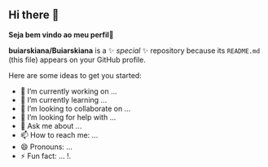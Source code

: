 ## Hi there 👋
**Seja bem vindo ao meu perfil**💙

**buiarskiana/Buiarskiana** is a ✨ _special_ ✨ repository because its `README.md` (this file) appears on your GitHub profile.

Here are some ideas to get you started:

- 🔭 I’m currently working on ...
- 🌱 I’m currently learning ...
- 👯 I’m looking to collaborate on ...
- 🤔 I’m looking for help with ...
- 💬 Ask me about ...
- 📫 How to reach me: ...
- 😄 Pronouns: ...
- ⚡ Fun fact: ...
!.[](https://media1.tenor.com/m/ew45IhWGeIEAAAAC/chor%C3%A3o-chorao.gif)
